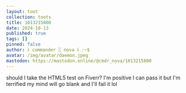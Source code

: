 ```yaml
---
layout: toot
collection: toots
title: 1013215800
date: 2024-10-13
published: true
tags: []
pinned: false
author: ⸸ commander ░ nova ⸸ :~$
avatar: /img/avatar/daemon.jpeg
mastodon: https://mastodon.online/@cmdr_nova/1013215800
---
```


should I take the HTML5 test on Fiverr? I'm positive I can pass it but I'm terrified my mind will go blank and I'll fail it lol
